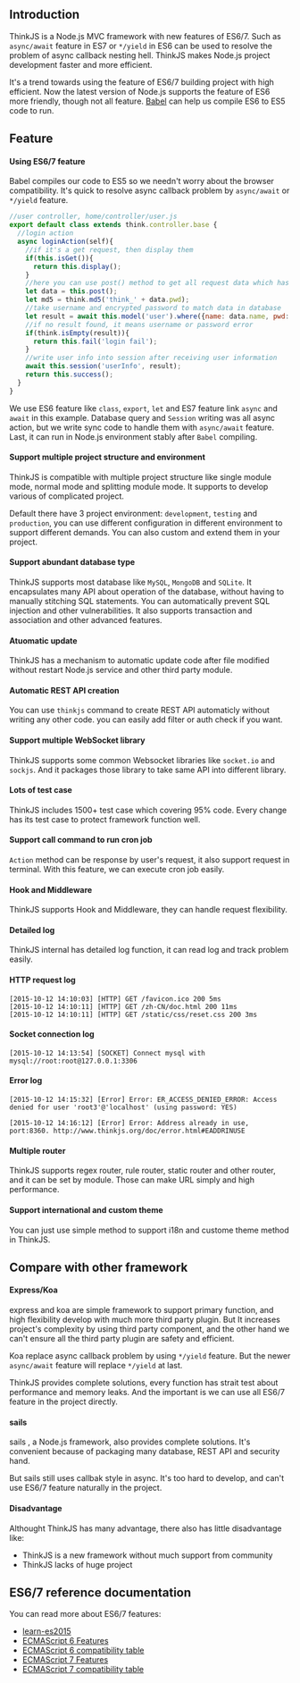 ## Introduction

ThinkJS is a Node.js MVC framework with new features of ES6/7. Such as `async/await` feature in ES7 or `*/yield` in ES6 can be used to resolve the problem of async callback nesting hell. ThinkJS makes Node.js project development faster and more efficient.

It's a trend towards using the feature of ES6/7 building project with high efficient. Now the latest version of Node.js supports the feature of ES6 more friendly, though not all feature. [Babel](http://babeljs.io) can help us compile ES6 to ES5 code to run.

## Feature

#### Using ES6/7 feature

Babel compiles our code to ES5 so we needn't worry about the browser compatibility. It's quick to resolve async callback problem by `async/await` or `*/yield` feature.


```js
//user controller, home/controller/user.js
export default class extends think.controller.base {
  //login action
  async loginAction(self){
    //if it's a get request, then display them
    if(this.isGet()){
      return this.display();
    }
    //here you can use post() method to get all request data which has checked in logic
    let data = this.post();
    let md5 = think.md5('think_' + data.pwd);
    //take username and encrypted password to match data in database
    let result = await this.model('user').where({name: data.name, pwd: md5}).find();
    //if no result found, it means username or password error
    if(think.isEmpty(result)){
      return this.fail('login fail');
    }
    //write user info into session after receiving user information
    await this.session('userInfo', result);
    return this.success();
  }
}
```

We use ES6 feature like `class`, `export`, `let` and ES7 feature link `async` and `await` in this example. Database query and `Session` writing was all async action, but we write sync code to handle them with `async/await` feature. Last, it can run in Node.js environment stably after `Babel` compiling.

#### Support multiple project structure and environment

ThinkJS is compatible with multiple project structure like single module mode, normal mode and splitting module mode. It supports to develop various of complicated project.

Default there have 3 project environment: `development`, `testing` and `production`, you can use different configuration in different environment to support different demands. You can also custom and extend them in your project.

#### Support abundant database type

ThinkJS supports most database like `MySQL`, `MongoDB` and `SQLite`. It encapsulates many API about operation of the database, without having to manually stitching SQL statements. You can automatically prevent SQL injection and other vulnerabilities. It also supports transaction and association and other advanced features.

#### Atuomatic update

ThinkJS has a mechanism to automatic update code after file modified without restart Node.js service and other third party module.

#### Automatic REST API creation

You can use `thinkjs` command to create REST API automaticly without writing any other code. you can easily add filter or auth check if you want.

#### Support multiple WebSocket library

ThinkJS supports some common Websocket libraries like `socket.io` and `sockjs`. And it packages those library to take same API into different library.

#### Lots of test case

ThinkJS includes 1500+ test case which covering 95% code. Every change has its test case to protect framework function well.

#### Support call command to run cron job

`Action` method can be response by user's request, it also support request in terminal. With this feature, we can execute cron job easily.

#### Hook and Middleware

ThinkJS supports Hook and Middleware, they can handle request flexibility.

#### Detailed log

ThinkJS internal has detailed log function, it can read log and track problem easily.

#### HTTP request log
```
[2015-10-12 14:10:03] [HTTP] GET /favicon.ico 200 5ms
[2015-10-12 14:10:11] [HTTP] GET /zh-CN/doc.html 200 11ms
[2015-10-12 14:10:11] [HTTP] GET /static/css/reset.css 200 3ms
```
#### Socket connection log

```
[2015-10-12 14:13:54] [SOCKET] Connect mysql with mysql://root:root@127.0.0.1:3306
```

#### Error log

```
[2015-10-12 14:15:32] [Error] Error: ER_ACCESS_DENIED_ERROR: Access denied for user 'root3'@'localhost' (using password: YES)

[2015-10-12 14:16:12] [Error] Error: Address already in use, port:8360. http://www.thinkjs.org/doc/error.html#EADDRINUSE
```

#### Multiple router

ThinkJS supports regex router, rule router, static router and other router, and it can be set by module. Those can make URL simply and high performance.

#### Support international and custom theme

You can just use simple method to support i18n and custome theme method in ThinkJS.


## Compare with other framework

#### Express/Koa

express and koa are simple framework to support primary function, and high flexibility develop with much more third party plugin. But It increases project's complexity by using third party component, and the other hand we can't ensure all the third party plugin are safety and efficient.

Koa replace async callback problem by using `*/yield` feature. But the newer `async/await` feature will replace `*/yield` at last.

ThinkJS provides complete solutions, every function has strait test about performance and memory leaks. And the important is we can use all ES6/7 feature in the project directly.

#### sails

sails , a Node.js framework, also provides complete solutions. It's convenient because of packaging many database, REST API and security hand.

But sails still uses callbak style in async. It's too hard to develop, and can't use ES6/7 feature naturally in the project.

#### Disadvantage

Althought ThinkJS has many advantage, there also has little disadvantage like:

- ThinkJS is a new framework without much support from community
- ThinkJS lacks of huge project

## ES6/7 reference documentation

You can read more about ES6/7 features:

* [learn-es2015](http://babeljs.io/docs/learn-es2015/)
* [ECMAScript 6 Features](https://github.com/lukehoban/es6features)
* [ECMAScript 6 compatibility table](http://kangax.github.io/compat-table/es6/)
* [ECMAScript 7 Features](https://github.com/hemanth/es7-features)
* [ECMAScript 7 compatibility table](http://kangax.github.io/compat-table/es7/)

